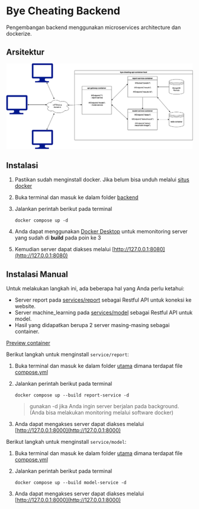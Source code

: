 # Bye Cheating Backend

Pengembangan backend menggunakan microservices architecture dan dockerize.

## Arsitektur

![Preview arsitektur yang digunakan](../images/architecture.backend.png)

## Instalasi

1.  Pastikan sudah menginstall docker. Jika belum bisa unduh melalui [situs docker](https://docs.docker.com/engine/install/)
2.  Buka terminal dan masuk ke dalam folder [backend](./)
3.  Jalankan perintah berikut pada terminal

    ```
    docker compose up -d
    ```

4.  Anda dapat menggunakan [Docker Desktop](https://www.docker.com/products/docker-desktop/) untuk memonitoring server yang sudah di **build** pada poin ke 3
5.  Kemudian server dapat diakses melalui [http://127.0.0.1:8080](http://127.0.0.1:8080)

## Instalasi Manual

Untuk melakukan langkah ini, ada beberapa hal yang Anda perlu ketahui:

- Server report pada [services/report](./services/report/) sebagai Restful API untuk koneksi ke website.
- Server machine_learning pada [services/model](./services/model/) sebagai Restful API untuk model.
- Hasil yang didapatkan berupa 2 server masing-masing sebagai container.

[Preview container](../images/container.backend.png)

Berikut langkah untuk menginstall `service/report`:

1.  Buka terminal dan masuk ke dalam folder [utama](./) dimana terdapat file [compose.yml](./compose.yml)
2.  Jalankan perintah berikut pada terminal

    ```
    docker compose up --build report-service -d
    ```

    > gunakan -d jika Anda ingin server berjalan pada background. (Anda bisa melakukan monitoring melalui software docker)

3.  Anda dapat mengakses server dapat diakses melalui [http://127.0.0.1:8000](http://127.0.0.1:8000)

Berikut langkah untuk menginstall `service/model`:

1.  Buka terminal dan masuk ke dalam folder [utama](./) dimana terdapat file [compose.yml](./compose.yml)
2.  Jalankan perintah berikut pada terminal

    ```
    docker compose up --build model-service -d
    ```

3.  Anda dapat mengakses server dapat diakses melalui [http://127.0.0.1:8000](http://127.0.0.1:8000)
